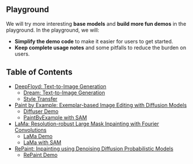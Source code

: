## Playground

We will try more interesting **base models** and **build more fun demos** in the playground. In the playground, we will:

- **Simplify the demo code** to make it easier for users to get started.
- **Keep complete usage notes** and some pitfalls to reduce the burden on users.

## Table of Contents
- [DeepFloyd: Text-to-Image Generation](./DeepFloyd/)
  - [Dream: Text-to-Image Generation](./DeepFloyd/dream.py)
  - [Style Transfer](./DeepFloyd/style_transfer.py)
- [Paint by Example: Exemplar-based Image Editing with Diffusion Models](./PaintByExample/)
  - [Diffuser Demo](./PaintByExample/paint_by_example.py)
  - [PaintByExample with SAM](./PaintByExample/sam_paint_by_example.py)
- [LaMa: Resolution-robust Large Mask Inpainting with Fourier Convolutions](./LaMa/)
  - [LaMa Demo](./LaMa/lama_inpaint_demo.py)
  - [LaMa with SAM](./LaMa/sam_lama.py)
- [RePaint: Inpainting using Denoising Diffusion Probabilistic Models](./RePaint/)
  - [RePaint Demo](./RePaint/repaint.py)
